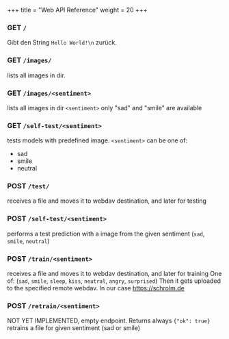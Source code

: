 +++
title = "Web API Reference"
weight = 20
+++

### GET `/`
Gibt den String `Hello World!\n` zurück.

### GET `/images/`
lists all images in dir.

### GET `/images/<sentiment>`
lists all images in dir `<sentiment>` only "sad" and "smile" are available

### GET `/self-test/<sentiment>`
tests models with predefined image. `<sentiment>` can be one of:
- sad
- smile
- neutral

### POST `/test/`
receives a file and moves it to webdav destination, and later for testing

### POST `/self-test/<sentiment>`
performs a test prediction with a image from the given sentiment (`sad`, `smile`, `neutral`)

### POST `/train/<sentiment>`
receives a file and moves it to webdav destination, and later for training
One of: (`sad`, `smile`, `sleep`, `kiss`, `neutral`, `angry`, `surprised`)
Then it gets uploaded to the specified remote webdav. In our case https://schrolm.de

### POST `/retrain/<sentiment>`
NOT YET IMPLEMENTED, empty endpoint. Returns always `{"ok": true}`
retrains a file for given sentiment (sad or smile)
